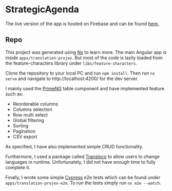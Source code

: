 # StrategicAgenda

The live version of the app is hosted on Firebase and can be found [here.](https://translation-projex-bbbb7.web.app/characters)

## Repo

This project was generated using [Nx](https://nx.dev/angular) to learn more. The main Angular app is inside `apps/translation-projex`. But most of the code is lazily loaded from the feature-characters library under `libs/feature-characters`.

Clone the repository to your local PC and run `npm install`. Then run `nx serve` and navigate to http://localhost:4200/ for the dev server.

I mainly used the [PrimeNG](https://www.primefaces.org/primeng/) table component and have implemented feature such as:

- Reorderable columns
- Columns selection
- Row multi select
- Global filtering
- Sorting
- Pagination
- CSV export

As specified, I have also implemented simple CRUD functionality.

Furthermore, I used a package called [Transloco](https://ngneat.github.io/transloco/) to allow users to change languages in runtime. Unfortunately, I did not have enough time to fully complete it.

Finally, I wrote some simple [Cypress](https://www.cypress.io/) e2e tests which can be found under `apps/translation-projex-e2e`. To run the tests simply run `nx e2e --watch`.
